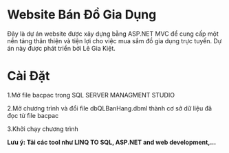 <h1>Website Bán Đồ Gia Dụng</h1>
<p>Đây là dự án website được xây dựng bằng ASP.NET MVC để cung cấp một nền tảng thân thiện và tiện lợi cho việc mua sắm đồ gia dụng trực tuyến. Dự án này được phát triển bởi Lê Gia Kiệt. </p>

<h1>Cài Đặt</h1>
<p>1.Mở file bacpac trong SQL SERVER MANAGMENT STUDIO</p>
<p>2.Mở chương trình và đổi file dbQLBanHang.dbml thành cơ sở dữ liệu đã đọc từ file bacpac</p>
<p>3.Khởi chạy chương trình</p>

<p><b>Lưu ý: Tải các tool như LINQ TO SQL, ASP.NET and web development,...</b></p>
